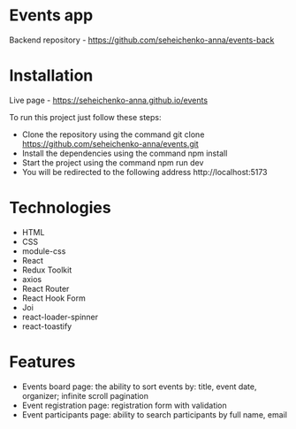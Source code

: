 # Events app

Backend repository - https://github.com/seheichenko-anna/events-back


# Installation

Live page - https://seheichenko-anna.github.io/events

To run this project just follow these steps:

- Clone the repository using the command git clone
  https://github.com/seheichenko-anna/events.git
- Install the dependencies using the command npm install
- Start the project using the command npm run dev
- You will be redirected to the following address http://localhost:5173

# Technologies

- HTML 
- CSS 
- module-css 
- React 
- Redux Toolkit 
- axios 
- React Router 
- React Hook Form 
- Joi 
- react-loader-spinner 
- react-toastify

# Features

- Events board page: the ability to sort events by: title, event date, organizer;
infinite scroll pagination
- Event registration page: registration form with validation
- Event participants page: ability to search participants by full name, email
